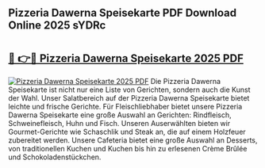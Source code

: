 ## Pizzeria Dawerna Speisekarte PDF Download Online 2025 sYDRc

# <h2><a href="http://gcb99r.nevu.top/?p=Pizzeria+Dawerna+Speisekarte">🔗 👉🔴 Pizzeria Dawerna Speisekarte 2025 PDF</a></h2>

[![Pizzeria Dawerna Speisekarte 2025 PDF](https://i.imgur.com/dBaPXMq.png)](http://gcb99r.nevu.top/?p=Pizzeria+Dawerna+Speisekarte)
Die Pizzeria Dawerna Speisekarte ist nicht nur eine Liste von Gerichten, sondern auch die Kunst der Wahl. Unser Salatbereich auf der Pizzeria Dawerna Speisekarte bietet leichte und frische Gerichte. Für Fleischliebhaber bietet unsere Pizzeria Dawerna Speisekarte eine große Auswahl an Gerichten: Rindfleisch, Schweinefleisch, Huhn und Fisch. Unseren Auserwählten bieten wir Gourmet-Gerichte wie Schaschlik und Steak an, die auf einem Holzfeuer zubereitet werden. Unsere Cafeteria bietet eine große Auswahl an Desserts, von traditionellen Kuchen und Kuchen bis hin zu erlesenen Crème Brûlée und Schokoladenstückchen.
